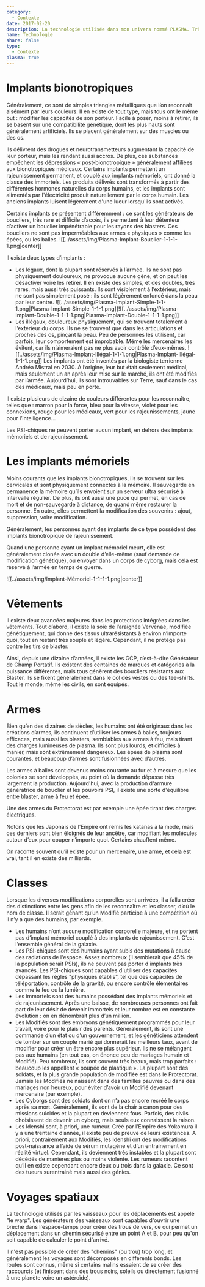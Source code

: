 ```yaml
---
category:
  - Contexte
date: 2017-02-20
description: La technologie utilisée dans mon univers nommé PLASMA. Très inspirée de divers livres de science-fiction tels que « Carbone Modifié » mais aussi W40K ou L'Étoile de Pandore.
name: Technologie
share: false
type:
  - Contexte
plasma: true
---
```



# Implants bionotropiques

Généralement, ce sont de simples triangles métalliques que l’on reconnaît aisément par leurs couleurs. Il en existe de tout type, mais tous ont le même but : modifier les capacités de son porteur. Facile à poser, moins à retirer, ils se basent sur une compatibilité génétique, dont les plus hauts sont généralement artificiels. Ils se placent généralement sur des muscles ou des os.

Ils délivrent des drogues et neurotransmetteurs augmentant la capacité de leur porteur, mais les rendant aussi accros. De plus, ces substances empêchent les dépressions « post-bionotropique » généralement affiliées aux bionotropiques médicaux. Certains implants permettent un rajeunissement permanent, et couplé aux implants mémoriels, ont donné la classe des immortels.
Les produits délivrés sont transformés à partir des différentes hormones naturelles du corps humains, et les implants sont alimentés par l'électricité produit naturellement par le corps humain.
Les anciens implants luisent légèrement d'une lueur lorsqu'ils sont activés.

Certains implants se présentent différemment : ce sont les générateurs de boucliers, très rare et difficile d’accès, ils permettent à leur détenteur d’activer un bouclier impénétrable pour les rayons des blasters. Ces boucliers ne sont pas imperméables aux armes « physiques » comme les épées, ou les balles.
![[../assets/img/Plasma-Implant-Bouclier-1-1-1-1.png|center]]

Il existe deux types d’implants :
- Les légaux, dont la plupart sont réservés à l’armée. Ils ne sont pas physiquement douloureux, ne provoque aucune gêne, et on peut les désactiver voire les retirer. Il en existe des simples, et des doubles, très rares, mais aussi très puissants. Ils sont visiblement à l’extérieur, mais ne sont pas simplement posé : ils sont légèrement enfoncé dans la peau par leur centre.
  ![[../assets/img/Plasma-Implant-Simple-1-1-1.png|Plasma-Implant-Simple-1-1-1.png]]![[../assets/img/Plasma-Implant-Double-1-1-1-1.png|Plasma-Implant-Double-1-1-1-1.png]]
- Les illégaux, douloureux physiquement, qui se trouvent totalement à l’extérieur du corps. Ils ne se trouvent que dans les articulations et proches des os, pinçant la peau. Peu de personnes les utilisent, car parfois, leur comportement est improbable. Même les mercenaires les évitent, car ils n’aimeraient pas ne plus avoir contrôle d’eux-mêmes.
  ![[../assets/img/Plasma-Implant-Illégal-1-1-1.png|Plasma-Implant-Illégal-1-1-1.png]]
Les implants ont été inventés par la biologiste terrienne Andréa Mistral en 2030. À l’origine, leur but était seulement médical, mais seulement un an après leur mise sur le marché, ils ont été modifiés par l’armée. Aujourd’hui, ils sont introuvables sur Terre, sauf dans le cas des médicaux, mais peu en porte.

Il existe plusieurs de dizaine de couleurs différentes pour les reconnaître, telles que : marron pour la force, bleu pour la vitesse, violet pour les connexions, rouge pour les médicaux, vert pour les rajeunissements, jaune pour l’intelligence…

Les PSI-chiques ne peuvent porter aucun implant, en dehors des implants mémoriels et de rajeunissement.

# Les implants mémoriels

Moins courants que les implants bionotropiques, ils se trouvent sur les cervicales et sont physiquement connectés à la mémoire. Il sauvegarde en permanence la mémoire qu’ils envoient sur un serveur ultra sécurisé à intervalle régulier. De plus, ils ont aussi une puce qui permet, en cas de mort et de non-sauvegarde à distance, de quand même restaurer la personne. En outre, elles permettent la modification des souvenirs : ajout, suppression, voire modification.

Généralement, les personnes ayant des implants de ce type possèdent des implants bionotropique de rajeunissement.

Quand une personne ayant un implant mémoriel meurt, elle est généralement clonée avec un double d’elle-même (sauf demande de modification génétique), ou envoyer dans un corps de cyborg, mais cela est réservé à l’armée en temps de guerre.

![[../assets/img/Implant-Mémoriel-1-1-1-1.png|center]]

# Vêtements

Il existe deux avancées majeures dans les protections intégrées dans les vêtements. Tout d’abord, il existe la soie de l’araignée Vervenae, modifiée génétiquement, qui donne des tissus ultrarésistants à environ n’importe quoi, tout en restant très souple et légère. Cependant, il ne protège pas contre les tirs de blaster.

Ainsi, depuis une dizaine d’années, il existe les GCP, c’est-à-dire Générateur de Champ Portatif. Ils existent des centaines de marques et catégories à la puissance différentes, mais tous génèrent des boucliers résistants aux Blaster. Ils se fixent généralement dans le col des vestes ou des tee-shirts. Tout le monde, même les civils, en sont équipés.

# Armes

Bien qu’en des dizaines de siècles, les humains ont été originaux dans les créations d’armes, ils continuent d’utiliser les armes à balles, toujours efficaces, mais aussi les blasters, semblables aux armes à feu, mais tirant des charges lumineuses de plasma. Ils sont plus lourds, et difficiles à manier, mais sont extrêmement dangereux. Les épées de plasma sont courantes, et beaucoup d’armes sont fusionnées avec d’autres.

Les armes à balles sont devenus moins courante au fur et à mesure que les colonies se sont développés, au point où la demande dépasse très largement la production. Aujourd'hui, avec la production d'armure génératrice de bouclier et les pouvoirs PSI, il existe une sorte d'équilibre entre blaster, arme à feu et épée.

Une des armes du Protectorat est par exemple une épée tirant des charges électriques.

Notons que les Japonais de l’Empire ont remis les katanas à la mode, mais ces derniers sont bien éloignés de leur ancêtre, car modifiant les molécules autour d’eux pour couper n’importe quoi. Certains chauffent même.

On raconte souvent qu’il existe pour un mercenaire, une arme, et cela est vrai, tant il en existe des milliards.

# Classes

Lorsque les diverses modifications corporelles sont arrivées, il a fallu créer des distinctions entre les gens afin de les reconnaître et les classer, d’où le nom de classe. Il serait gênant qu’un Modifié participe à une compétition où il n’y a que des humains, par exemple.

- Les humains n’ont aucune modification corporelle majeure, et ne portent pas d’implant mémoriel couplé à des implants de rajeunissement. C’est l’ensemble général de la galaxie.
- Les PSI-chiques sont des humains ayant subis des mutations à cause des radiations de l'espace. Assez nombreux (il semblerait que 45% de la population serait PSIs), ils ne peuvent pas porter d'implants très avancés. Les PSI-chiques sont capables d'utiliser des capacités dépassant les règles "physiques établis", tel que des capacités de téléportation, contrôle de la gravité, ou encore contrôle élémentaires comme le feu ou la lumière.
- Les immortels sont des humains possédant des implants mémoriels et de rajeunissement. Après une baisse, de nombreuses personnes ont fait part de leur désir de devenir immortels et leur nombre est en constante évolution : on en dénombrait plus d’un million.
- Les Modifiés sont des embryons génétiquement programmés pour leur travail, voire pour le plaisir des parents. Généralement, ils sont une commande d’un état ou d’un gouvernement, et les généticiens attendent de tomber sur un couple marié qui donnerait les meilleurs taux, avant de modifier pour créer un être encore plus supérieur. Ils ne se mélangent pas aux humains (en tout cas, on énonce peu de mariages humain et Modifié). Peu nombreux, ils sont souvent très beaux, mais trop parfaits : beaucoup les appellent « poupée de plastique ». La plupart sont des soldats, et la plus grande population de modifiée est dans le Protectorat. Jamais les Modifiés ne naissent dans des familles pauvres ou dans des mariages non heureux, pour éviter d’avoir un Modifié devenant mercenaire (par exemple).
- Les Cyborgs sont des soldats dont on n’a pas encore recréé le corps après sa mort. Généralement, ils sont de la chair à canon pour des missions suicides et la plupart en deviennent fous. Parfois, des civils choisissent de devenir un cyborg, mais seuls eux connaissent la raison.
- Les Idenshi sont, à priori, une rumeur. Créé par l’Empire des Yokomura il y a une trentaine d’année, il existe peu de preuve de leurs existences. A priori, contrairement aux Modifiés, les Idenshi ont des modifications post-naissance à l’aide de sérum mutagène et d’un entrainement en réalité virtuel. Cependant, ils deviennent très instables et la plupart sont décédés de manières plus ou moins violente. Les rumeurs racontent qu’il en existe cependant encore deux ou trois dans la galaxie. Ce sont des tueurs surentrainé mais aussi des génies.

# Voyages spatiaux

La technologie utilisés par les vaisseaux pour les déplacements est appelé "le warp". Les générateurs des vaisseaux sont capables d'ouvrir une brèche dans l'espace-temps pour créer des trous de vers, ce qui permet un déplacement dans un chemin sécurisé entre un point A et B, pour peu qu'on soit capable de calculer le point d'arrivé.

Il n'est pas possible de créer des "chemins" (ou trou) trop long, et généralement les voyages sont décomposés en différents bonds. Les routes sont connus, même si certains malins essaient de se créer des raccourcis (et finissent dans des trous noirs, soleils ou directement fusionné à une planète voire un astéroïde).